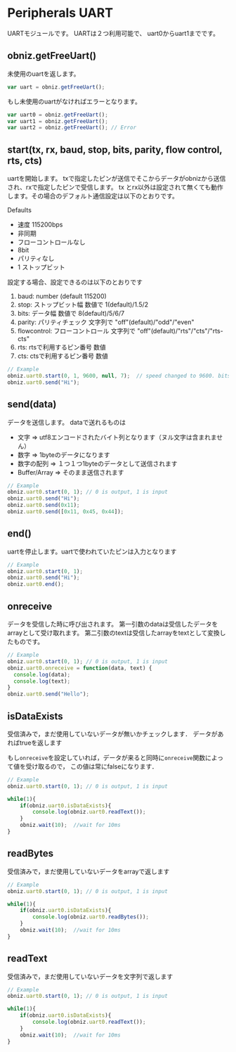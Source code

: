 # Peripherals UART
UARTモジュールです。
UARTは２つ利用可能で、
uart0からuart1までです。

## obniz.getFreeUart()
未使用のuartを返します。
```javascript
var uart = obniz.getFreeUart();
```
もし未使用のuartがなければエラーとなります。
```javascript
var uart0 = obniz.getFreeUart();
var uart1 = obniz.getFreeUart();
var uart2 = obniz.getFreeUart(); // Error
```

## start(tx, rx, baud, stop, bits, parity, flow control, rts, cts)
uartを開始します。
txで指定したピンが送信でそこからデータがobnizから送信され、rxで指定したピンで受信します。
tx とrx以外は設定されて無くても動作します。その場合のデフォルト通信設定は以下のとおりです。

Defaults
- 速度 115200bps
- 非同期
- フローコントロールなし
- 8bit
- パリティなし
- 1 ストップビット

設定する場合、設定できるのは以下のとおりです

1. baud: number (default 115200)
2. stop: ストップビット幅 数値で 1(default)/1.5/2
3. bits: データ幅 数値で 8(default)/5/6/7
4. parity: パリティチェック 文字列で "off"(default)/"odd"/"even"
5. flowcontrol: フローコントロール 文字列で "off"(default)/"rts"/"cts"/"rts-cts"
6. rts: rtsで利用するピン番号 数値
7. cts: ctsで利用するピン番号 数値


```Javascript
// Example
obniz.uart0.start(0, 1, 9600, null, 7);  // speed changed to 9600. bits = 7bit
obniz.uart0.send("Hi");
```
## send(data)

データを送信します。
dataで送れるものは

- 文字 => utf8エンコードされたバイト列となります（ヌル文字は含まれません）
- 数字 => 1byteのデータになります
- 数字の配列 => １つ１つ1byteのデータとして送信されます
- Buffer/Array => そのまま送信されます

```Javascript
// Example
obniz.uart0.start(0, 1); // 0 is output, 1 is input
obniz.uart0.send("Hi");
obniz.uart0.send(0x11);
obniz.uart0.send([0x11, 0x45, 0x44]);
```
## end()

uartを停止します。uartで使われていたピンは入力となります

```Javascript
// Example
obniz.uart0.start(0, 1);
obniz.uart0.send("Hi");
obniz.uart0.end();
```
## onreceive

データを受信した時に呼び出されます。
第一引数のdataは受信したデータをarrayとして受け取れます。
第二引数のtextは受信したarrayをtextとして変換したものです。

```Javascript
// Example
obniz.uart0.start(0, 1); // 0 is output, 1 is input
obniz.uart0.onreceive = function(data, text) {
  console.log(data);
  console.log(text);
}
obniz.uart0.send("Hello");
```

## isDataExists
受信済みで，まだ使用していないデータが無いかチェックします．
データがあればtrueを返します

もし`onreceive`を設定していれば，データが来ると同時に`onreceive`関数によって値を受け取るので，
この値は常にfalseになります．


```Javascript
// Example
obniz.uart0.start(0, 1); // 0 is output, 1 is input

while(1){
    if(obniz.uart0.isDataExists){
        console.log(obniz.uart0.readText());
    }
    obniz.wait(10);  //wait for 10ms
}
```

## readBytes
受信済みで，まだ使用していないデータをarrayで返します

```Javascript
// Example
obniz.uart0.start(0, 1); // 0 is output, 1 is input

while(1){
    if(obniz.uart0.isDataExists){
        console.log(obniz.uart0.readBytes());
    }
    obniz.wait(10);  //wait for 10ms
}
```

## readText
受信済みで，まだ使用していないデータを文字列で返します


```Javascript
// Example
obniz.uart0.start(0, 1); // 0 is output, 1 is input

while(1){
    if(obniz.uart0.isDataExists){
        console.log(obniz.uart0.readText());
    }
    obniz.wait(10);  //wait for 10ms
}

